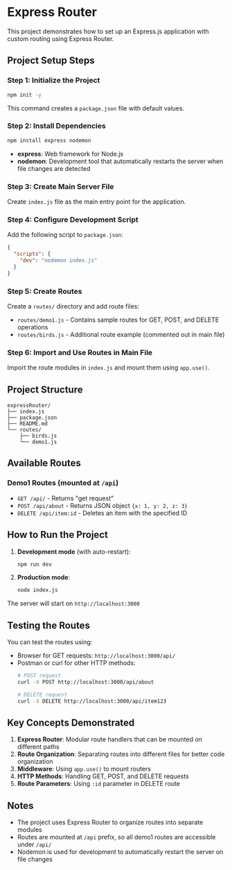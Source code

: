 # Express Router 

This project demonstrates how to set up an Express.js application with custom routing using Express Router.

## Project Setup Steps

### Step 1: Initialize the Project
```bash
npm init -y
```
This command creates a `package.json` file with default values.

### Step 2: Install Dependencies
```bash
npm install express nodemon
```
- **express**: Web framework for Node.js
- **nodemon**: Development tool that automatically restarts the server when file changes are detected

### Step 3: Create Main Server File
Create `index.js` file as the main entry point for the application.

### Step 4: Configure Development Script
Add the following script to `package.json`:
```json
{
  "scripts": {
    "dev": "nodemon index.js"
  }
}
```

### Step 5: Create Routes
Create a `routes/` directory and add route files:
- `routes/demo1.js` - Contains sample routes for GET, POST, and DELETE operations
- `routes/birds.js` - Additional route example (commented out in main file)

### Step 6: Import and Use Routes in Main File
Import the route modules in `index.js` and mount them using `app.use()`.

## Project Structure
```
expressRouter/
├── index.js
├── package.json
├── README.md
└── routes/
    ├── birds.js
    └── demo1.js
```

## Available Routes

### Demo1 Routes (mounted at `/api`)
- `GET /api/` - Returns "get request"
- `POST /api/about` - Returns JSON object `{x: 1, y: 2, z: 3}`
- `DELETE /api/item:id` - Deletes an item with the specified ID

## How to Run the Project

1. **Development mode** (with auto-restart):
   ```bash
   npm run dev
   ```

2. **Production mode**:
   ```bash
   node index.js
   ```

The server will start on `http://localhost:3000`

## Testing the Routes

You can test the routes using:
- Browser for GET requests: `http://localhost:3000/api/`
- Postman or curl for other HTTP methods:
  ```bash
  # POST request
  curl -X POST http://localhost:3000/api/about
  
  # DELETE request
  curl -X DELETE http://localhost:3000/api/item123
  ```

## Key Concepts Demonstrated

1. **Express Router**: Modular route handlers that can be mounted on different paths
2. **Route Organization**: Separating routes into different files for better code organization
3. **Middleware**: Using `app.use()` to mount routers
4. **HTTP Methods**: Handling GET, POST, and DELETE requests
5. **Route Parameters**: Using `:id` parameter in DELETE route

## Notes

- The project uses Express Router to organize routes into separate modules
- Routes are mounted at `/api` prefix, so all demo1 routes are accessible under `/api/`
- Nodemon is used for development to automatically restart the server on file changes
